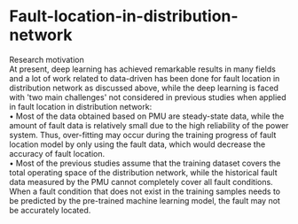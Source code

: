 # Fault-location-in-distribution-network
Research motivation<br>
At present, deep learning has achieved remarkable results in many fields and a lot of work related to data-driven has been done for fault location in distribution network as discussed above, while the deep learning is faced with 'two main challenges' not considered in previous studies when applied in fault location in distribution network:<br>
•	Most of the data obtained based on PMU are steady-state data, while the amount of fault data is relatively small due to the high reliability of the power system. Thus, over-fitting may occur during the  training progress of fault location model by only using the fault data, which would decrease the accuracy of fault location.<br>
•	Most of the previous studies assume that the training dataset covers the total operating space of the distribution network, while the historical fault data measured by the PMU cannot completely cover all fault conditions. When a fault condition that does not exist in the training samples needs to be predicted by the pre-trained machine learning model, the fault may not be accurately located.<br>



